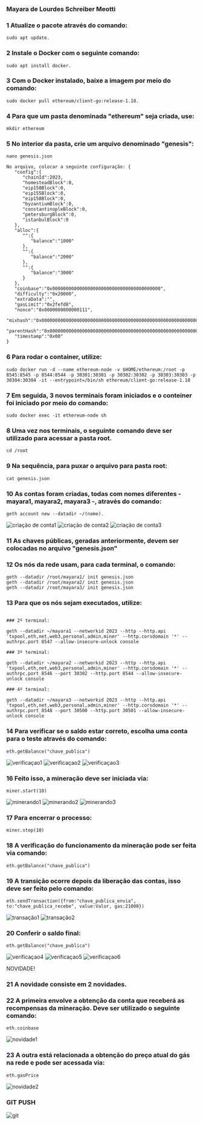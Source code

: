 ### Mayara de Lourdes Schreiber Meotti


### 1 Atualize o pacote através do comando: 
```
sudo apt update.
```
### 2 Instale o Docker com o seguinte comando: 
```
sudo apt install docker.
```
### 3 Com o Docker instalado, baixe a imagem por meio do comando: 
```
sudo docker pull ethereum/client-go:release-1.10.
```
### 4 Para que um pasta denominada "ethereum" seja criada, use: 
```
mkdir ethereum
```
### 5 No interior da pasta, crie um arquivo denominado "genesis": 
```
nano genesis.json
```
```
No arquivo, colocar a seguinte configuração: {
   "config":{
      "chainId":2023,
      "homesteadBlock":0,
      "eip150Block":0,
      "eip155Block":0,
      "eip158Block":0,
      "byzantiumBlock":0,
      "constantinopleBlock":0,
      "petersburgBlock":0,
      "istanbulBlock":0
   },
   "alloc":{
      "":{
         "balance":"1000"
      },
      "":{
         "balance":"2000"
      },
      "":{
         "balance":"3000"
      }
   },
   "coinbase":"0x0000000000000000000000000000000000000000",
   "difficulty":"0x20000",
   "extraData":"",
   "gasLimit":"0x2fefd8",
   "nonce":"0x0000000000000111",
   "mixhash":"0x0000000000000000000000000000000000000000000000000000000000000000",
   "parentHash":"0x0000000000000000000000000000000000000000000000000000000000000000",
   "timestamp":"0x00"
}
```
### 6 Para rodar o container, utilize: 
```
sudo docker run -d --name ethereum-node -v $HOME/ethereum:/root -p 8545:8545 -p 8544:8544 -p 30301:30301 -p 30302:30302 -p 30303:30303 -p 30304:30304 -it --entrypoint=/bin/sh ethereum/client-go:release-1.10
```
### 7 Em seguida, 3 novos terminais foram iniciados e o conteiner foi iniciado por meio do comando: 
```
sudo docker exec -it ethereum-node sh 
```
### 8 Uma vez nos terminais, o seguinte comando deve ser utilizado para acessar a pasta root.
```
cd /root
```
### 9 Na sequência, para puxar o arquivo para pasta root:  
```
cat genesis.json
```
### 10 As contas foram criadas, todas com nomes diferentes - mayara1, mayara2, mayara3 -, através do comando: 
```
geth account new --datadir ~/(nome).
```
![criação de conta1](images/criar-mayara1.png)
![criação de conta2](images/criar-mayara2.png)
![criação de conta3](images/criar-mayara3.png)


### 11 As chaves públicas, geradas anteriormente, devem ser colocadas no arquivo "genesis.json"

### 12 Os nós da rede usam, para cada terminal, o comando:
```
geth --datadir /root/mayara1/ init genesis.json
geth --datadir /root/mayara2/ init genesis.json
geth --datadir /root/mayara3/ init genesis.json
```
### 13 Para que os nós sejam executados, utilize:
```

### 2º terminal: 
	
geth --datadir ~/mayara1 --networkid 2023 --http --http.api 'txpool,eth,net,web3,personal,admin,miner' --http.corsdomain '*' --authrpc.port 8547 --allow-insecure-unlock console
	
### 3º terminal:
	
geth --datadir ~/mayara2 --networkid 2023 --http --http.api 'txpool,eth,net,web3,personal,admin,miner' --http.corsdomain '*' --authrpc.port 8546 --port 30302 --http.port 8544 --allow-insecure-unlock console
	
### 4º terminal:
	
geth --datadir ~/mayara3 --networkid 2023 --http --http.api 'txpool,eth,net,web3,personal,admin,miner' --http.corsdomain '*' --authrpc.port 8548 --port 30500 --http.port 30501 --allow-insecure-unlock console

```
### 14 Para verificar se o saldo estar correto, escolha uma conta para o teste através do comando: 
```
eth.getBalance("chave_publica")
```
![verificaçao1](images/saldo-inicial-mayara1.png)
![verificaçao2](images/saldo-inicial-mayara2.png)
![verificaçao3](images/saldo-inicial-mayara3.png)


### 16 Feito isso, a mineração deve ser iniciada via: 
```
miner.start(10)
```

![minerando1](images/minerando-mayara1.png)
![minerando2](images/minerando-mayara2.png)
![minerando3](images/minerando-mayara3.png)

### 17 Para encerrar o processo: 
```
miner.stop(10)
```
### 18 A verificação do funcionamento da mineração pode ser feita via comando: 
```
eth.getBalance("chave_publica")	
```
### 19 A transição ocorre depois da liberação das contas, isso deve ser feito pelo comando:
```
eth.sendTransaction({from:"chave_publica_envia", to:"chave_publica_recebe", value:Valor, gas:21000})
```

![transação1](images/transferencia1.png)
![transação2](images/transferencia2.png)



### 20 Conferir o saldo final: 
```
eth.getBalance("chave_publica")
```
![verificaçao4](images/saldo-final-mayara1.png)
![verificaçao5](images/saldo-final-mayara2.png)
![verificaçao6](images/saldo-final-mayara3.png)


NOVIDADE!

### 21 A novidade consiste em 2 novidades. 

### 22 A primeira envolve a obtenção da conta que receberá as recompensas da mineração. Deve ser utilizado o seguinte comando: 
```
eth.coinbase
```
![novidade1](images/coinbase.png)

### 23 A outra está relacionada a obtenção do preço atual do gás na rede e pode ser acessada via: 
```
eth.gasPrice
```

![novidade2](images/gasPrice.png)

### GIT PUSH


![git](images/git-commit.png)
















